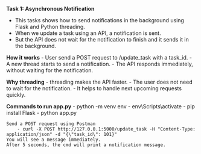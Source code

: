 **Task 1: Asynchronous Notification**
   - This tasks shows how to send notifications in the background using Flask and Python threading.
   - When we update a task using an API, a notification is sent. 
   - But the API does not wait for the notification to finish and it sends it in the background.

  **How it works**
    - User send a POST request to /update_task with a task_id.
    - A new thread starts to send a notification.
    - The API responds immediately, without waiting for the notification.

  **Why threading**
    - threading makes the API faster.
    - The user does not need to wait for the notification.
    - It helps to handle next upcoming requests quickly.

  **Commands to run app.py**
    - python -m venv env
    - env\Scripts\activate
    - pip install Flask
    - python app.py

    Send a POST request using Postman
        - curl -X POST http://127.0.0.1:5000/update_task -H "Content-Type: application/json" -d "{\"task_id\": 101}"
    You will see a message immediately.
    After 5 seconds, the cmd will print a notification message.
    
